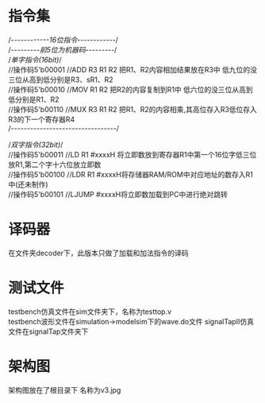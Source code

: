 # 指令集
/*------------16位指令------------*/  
/*---------前5位为机器码---------*/  
/*单字指令(16bit)*/  
//操作码5'b00001 	//ADD R3 R1 R2 把R1、R2内容相加结果放在R3中 低九位的没三位从高到低分别是R3、sR1、R2  
//操作码5'b00010	//MOV  R1 R2 把R2的内容复制到R1中 低六位的没三位从高到低分别是R1、R2  
//操作码5'b00110	//MUX  R3 R1 R2 把R1、R2的内容相乘,其高位存入R3低位存入R3的下一个寄存器R4  
/*---------------------------------*/  

/*双字指令(32bit)*/  
//操作码5'b00011   	//LD R1 #xxxxH 将立即数放到寄存器R1中第一个16位字低三位放R1,第二个字十六位放立即数  
//操作码5'b00100    //LDR R1 #xxxxH将存储器RAM/ROM中对应地址的数存入R1中(还未制作)  
//操作码5'b00101	//LJUMP #xxxxH将立即数加载到PC中进行绝对跳转  

# 译码器
在文件夹decoder下，此版本只做了加载和加法指令的译码  

# 测试文件
testbench仿真文件在sim文件夹下，名称为testtop.v  
testbench波形文件在simulation->modelsim下的wave.do文件
signalTapII仿真文件在signalTap文件夹下  

# 架构图
架构图放在了根目录下  名称为v3.jpg  
